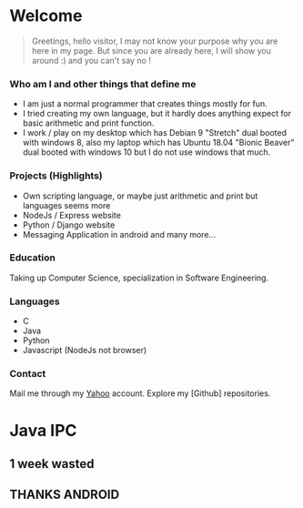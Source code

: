 # Welcome
 > Greetings, hello visitor, I may not know your purpose why you are here in my page.
 > But since you are already here, I will show you around :) and you can't say no !

### Who am I and other things that define me
  * I am just a normal programmer that creates things mostly for fun.
  * I tried creating my own language, but it hardly does anything expect for basic arithmetic and print function.
  * I work / play on my desktop which has Debian 9 "Stretch" dual booted with windows 8, also my laptop which has Ubuntu 18.04 "Bionic Beaver" dual booted with windows 10 but I do not use windows that much.

### Projects (Highlights)
  * Own scripting language, or maybe just arithmetic and print but languages seems more 
  * NodeJs / Express website
  * Python / Django website
  * Messaging Application in android
  and many more...
  
### Education
  Taking up Computer Science, specialization in Software Engineering.
  
### Languages
 * C 
 * Java
 * Python
 * Javascript (NodeJs not browser)
### Contact
Mail me through my [Yahoo](mailto:nischkar@yahoo.com) account.
Explore my [Github] repositories.

# Java IPC
## 1 week wasted
## THANKS ANDROID
